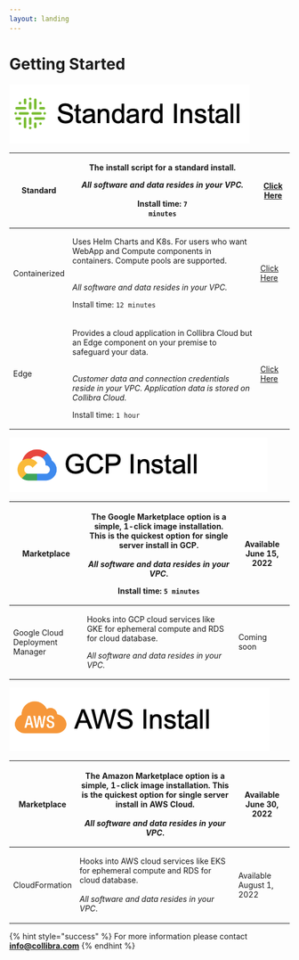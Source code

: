 ```yaml
---
layout: landing
---
```


# Getting Started

![](.gitbook/assets/standard-dq-install.png)

| Standard      | <p>The install script for a standard install. </p><p></p><p><em>All software and data resides in your VPC.</em><br><em></em><br><em></em>Install time: <code>7 minutes</code></p>                                                                                                                                                                          | [Click Here](installation/standalone/standalone-install-script.md)        |
| ------------- | ---------------------------------------------------------------------------------------------------------------------------------------------------------------------------------------------------------------------------------------------------------------------------------------------------------------------------------------------------------- | ------------------------------------------------------------------------- |
| Containerized | <p>Uses Helm Charts and K8s. For users who want WebApp and Compute components in containers. Compute pools are supported.</p><p><strong></strong><br><strong></strong><em>All software and data resides in your VPC.</em><br><strong></strong></p><p>Install time: <code>12 minutes</code></p>                                                             | [Click Here](installation/cloud-native-owldq/preparing-for-deployment.md) |
| Edge          | <p>Provides a cloud application in Collibra Cloud but an Edge component on your premise to safeguard your data. </p><p><strong></strong><br><strong></strong><em>Customer data and connection credentials reside in your VPC. Application data is stored on Collibra Cloud.</em><br><em><strong></strong></em></p><p>Install time: <code>1 hour</code></p> | [Click Here](installation/cloud.md)                                       |

![](.gitbook/assets/gcp-install.png)

| Marketplace                     | <p>The Google Marketplace option is a simple, 1-click image installation. This is the quickest option for single server install in GCP.<br><br><em>All software and data resides in your VPC</em>. </p><p></p><p>Install time: <code>5 minutes</code> </p> | Available June 15, 2022 |
| ------------------------------- | ---------------------------------------------------------------------------------------------------------------------------------------------------------------------------------------------------------------------------------------------------------- | ----------------------- |
| Google Cloud Deployment Manager | <p>Hooks into GCP cloud services like GKE for ephemeral compute and RDS for cloud database.</p><p></p><p><em>All software and data resides in your VPC.</em></p>                                                                                           | Coming soon             |

![](.gitbook/assets/aw-install.png)

| Marketplace    | <p>The Amazon Marketplace option is a simple, 1-click image installation. This is the quickest option for single server install in AWS Cloud.<br><br><em>All software and data resides in your VPC</em>.</p> | Available June 30, 2022  |
| -------------- | ------------------------------------------------------------------------------------------------------------------------------------------------------------------------------------------------------------ | ------------------------ |
| CloudFormation | <p>Hooks into AWS cloud services like EKS for ephemeral compute and RDS for cloud database.<br><br><em>All software and data resides in your VPC</em>.</p>                                                   | Available August 1, 2022 |



{% hint style="success" %}
For more information please contact **info@collibra.com**
{% endhint %}
